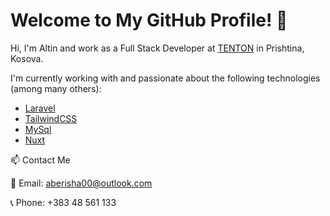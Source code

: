 # Welcome to My GitHub Profile! 👋

Hi, I'm Altin and work as a Full Stack Developer at [TENTON](https://www.tenton.co) in Prishtina, Kosova.

I'm currently working with and passionate about the following technologies (among many others):

- [Laravel](https://laravel.com/)
- [TailwindCSS](https://tailwindcss.com/)
- [MySql](https://www.mysql.com/)
- [Nuxt](https://nuxt.com/)

📫 Contact Me

📧 Email: aberisha00@outlook.com

📞 Phone: +383 48 561 133
